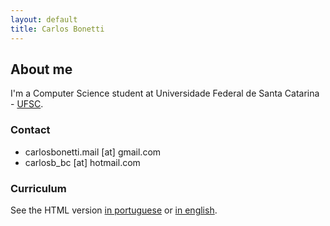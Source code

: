 ```yaml
---
layout: default
title: Carlos Bonetti
---
```


## About me

I'm a Computer Science student at Universidade Federal de Santa Catarina - [UFSC](http://ufsc.br/).

### Contact

* carlosbonetti.mail [at] gmail.com
* carlosb_bc [at] hotmail.com

### Curriculum

See the HTML version [in portuguese](/curriculum_pt.html) or [in english](/curriculum_en.html).
